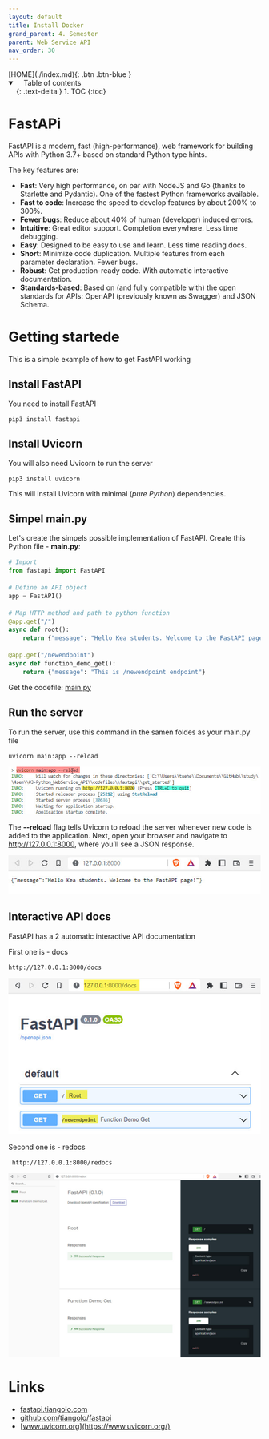 ```yaml
---
layout: default
title: Install Docker
grand_parent: 4. Semester
parent: Web Service API
nav_order: 30
---
```


<span class="fs-1">
[HOME](./index.md){: .btn .btn-blue }
</span>

<details open markdown="block">
  <summary>
    Table of contents
  </summary>
  {: .text-delta }
1. TOC
{:toc}
</details>

# FastAPi
FastAPI is a modern, fast (high-performance), web framework for building APIs with Python 3.7+ based on standard Python type hints.

The key features are:
- **Fast**: Very high performance, on par with NodeJS and Go (thanks to Starlette and Pydantic). One of the fastest Python frameworks available.
- **Fast to code**: Increase the speed to develop features by about 200% to 300%.
- **Fewer bug**s: Reduce about 40% of human (developer) induced errors.
- **Intuitive**: Great editor support. Completion everywhere. Less time debugging.
- **Easy**: Designed to be easy to use and learn. Less time reading docs.
- **Short**: Minimize code duplication. Multiple features from each parameter declaration. Fewer bugs.
- **Robust**: Get production-ready code. With automatic interactive documentation.
- **Standards-based**: Based on (and fully compatible with) the open standards for APIs: OpenAPI (previously known as Swagger) and JSON Schema.

# Getting startede
This is a simple example of how to get FastAPI working

## Install FastAPI
You need to install FastAPI

    pip3 install fastapi

## Install Uvicorn
You will also need Uvicorn to run the server

    pip3 install uvicorn

This will install Uvicorn with minimal (*pure Python*) dependencies.

## Simpel main.py
Let's create the simpels possible implementation of FastAPI. Create this Python file - **main.py**:

```python
# Import
from fastapi import FastAPI

# Define an API object
app = FastAPI()

# Map HTTP method and path to python function
@app.get("/")
async def root():
    return {"message": "Hello Kea students. Welcome to the FastAPI page!"}

@app.get("/newendpoint")
async def function_demo_get():
    return {"message": "This is /newendpoint endpoint"}
```
Get the codefile: [main.py](./_code/fastapi/get_started/main.py) 

## Run the server
To run the server, use this command in the samen foldes as your main.py file

    uvicorn main:app --reload

![](./_image/uvicorn-1.jpg)

The **--reload** flag tells Uvicorn to reload the server whenever new code is added to the application. Next, open your browser and navigate to http://127.0.0.1:8000, where you’ll see a JSON response.

![](./_image/uvicorn-2.jpg)

## Interactive API docs
FastAPI has a 2 automatic interactive API documentation

First one is - docs

    http://127.0.0.1:8000/docs

![](./_image/fastapi_1.jpg)

Second one is - redocs

     http://127.0.0.1:8000/redocs    

![](./_image/fastapiredocs.jpg)

# Links
- [fastapi.tiangolo.com](https://vfastapi.tiangolo.com/)
- [github.com/tiangolo/fastapi](https://github.com/tiangolo/fastapi)
- [www.uvicorn.org](https://www.uvicorn.org/)